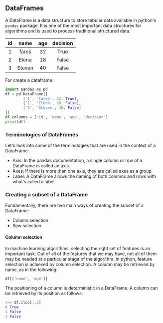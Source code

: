 ## DataFrames
A DataFrame is a data structure to store tabular data available in python's `pandas` package.
It is one of the most important data structures for algorithms and is used to process
traditional structured data.

|id   |  name  |  age |  decision  |
|:---:|:------:|:----:|:----------:|
|1    |fares   |32    |True        |
|2    |Elena   |18    |False       |
|3    |Steven  |40    |False       | 


For create a dataframe:
```python
import pandas as pd
df = pd.DataFrame([
        ['1', 'fares', 32, True],
        ['2', 'Elena', 18, False],
        ['3', 'Steven', 40, False]
])
df.columns = ['id', 'name', 'age', 'decision']
print(df)
```

### Terminologies of DataFrames
Let's look into some of the terminologies that are used in the context of a DataFrame:
 * Axis: In the pandas documentation, a single column or row of a DataFrame is called an axis.
 * Axes: If there is more than one axis, they are called axes as a group
 * Label: A DataFrame allows the naming of both columns and rows with what's called a label

### Creating a subset of a DataFrame
Fundamentally, there are two main ways of creating the subset of a DataFrame:
 * Column selection
 * Row selection

#### Column selection
In machine learning algorithms, selecting the right set of features is an important task. Out of all
of the features that we may have, not all of them may be needed at a particular stage
of the algorithm. In python, feature selection is achieved by column selection.
A column may be retrieved by name, as in the following:
```python
df[['name', 'age']]
```
The positioning of a column is deterministic in a DataFrame. A column can be retrieved by 
its position as follows:
```python
>>> df.iloc[:,3]
0 True
1 False
2 False
```

